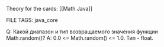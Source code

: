 
Theory for the cards: [[Math Java]] 

FILE TAGS: java_core

Q: Какой диапазон и тип возвращаемого значения функции Math.random()?
A: 0.0 <= Math.random() <= 1.0. Тип - float.
<!--ID: 1756744259814-->
